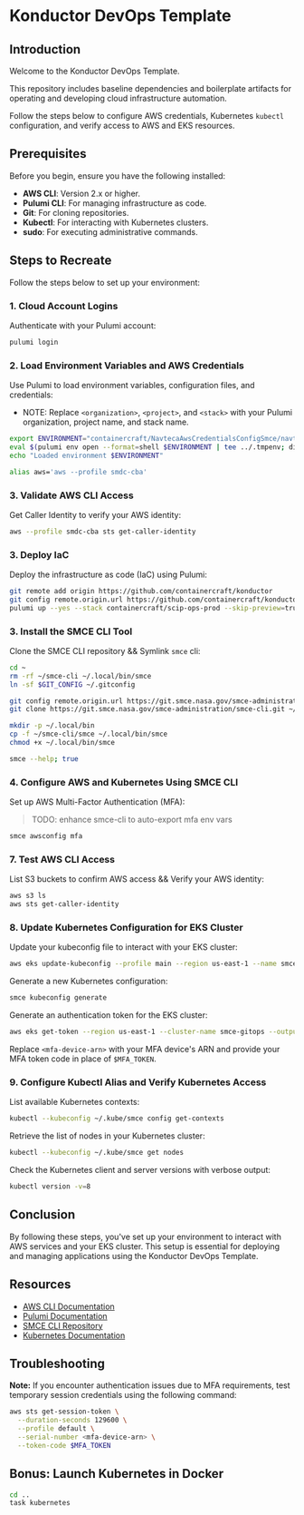 # Konductor DevOps Template

## Introduction

Welcome to the Konductor DevOps Template.

This repository includes baseline dependencies and boilerplate artifacts for operating and developing cloud infrastructure automation.

Follow the steps below to configure AWS credentials, Kubernetes `kubectl` configuration, and verify access to AWS and EKS resources.

## Prerequisites

Before you begin, ensure you have the following installed:

- **AWS CLI**: Version 2.x or higher.
- **Pulumi CLI**: For managing infrastructure as code.
- **Git**: For cloning repositories.
- **Kubectl**: For interacting with Kubernetes clusters.
- **sudo**: For executing administrative commands.

## Steps to Recreate

Follow the steps below to set up your environment:

### 1. Cloud Account Logins

Authenticate with your Pulumi account:

```bash {"id":"01J97M1349ZY70MQVHDE43DNY5","name":"login","tag":"setup"}
pulumi login

```

### 2. Load Environment Variables and AWS Credentials

Use Pulumi to load environment variables, configuration files, and credentials:

* NOTE: Replace `<organization>`, `<project>`, and `<stack>` with your Pulumi organization, project name, and stack name.

```bash {"id":"01J97M1349ZY70MQVHDGAFVNEB","name":"load-environments-and-secrets","tag":"setup"}
export ENVIRONMENT="containercraft/NavtecaAwsCredentialsConfigSmce/navteca-aws-credentials-config-smce"
eval $(pulumi env open --format=shell $ENVIRONMENT | tee ../.tmpenv; direnv allow)
echo "Loaded environment $ENVIRONMENT"

alias aws='aws --profile smdc-cba'

```

### 3. Validate AWS CLI Access

Get Caller Identity to verify your AWS identity:

```bash {"excludeFromRunAll":"true","id":"01J97M1349ZY70MQVHDFZQZQZT","name":"validate-aws-identity","tag":"validate-aws"}
aws --profile smdc-cba sts get-caller-identity

```

### 3. Deploy IaC

Deploy the infrastructure as code (IaC) using Pulumi:

```bash {"id":"01J97M1349ZY70MQVHDFZQZQZT","name":"deploy-iac","tag":"setup"}
git remote add origin https://github.com/containercraft/konductor
git config remote.origin.url https://github.com/containercraft/konductor
pulumi up --yes --stack containercraft/scip-ops-prod --skip-preview=true --refresh=true

```

### 3. Install the SMCE CLI Tool

Clone the SMCE CLI repository && Symlink `smce` cli:

```bash {"id":"01J97M1349ZY70MQVHDMSP1MHQ","name":"install-smce-cli","tag":"setup"}
cd ~
rm -rf ~/smce-cli ~/.local/bin/smce
ln -sf $GIT_CONFIG ~/.gitconfig

git config remote.origin.url https://git.smce.nasa.gov/smce-administration/smce-cli.git
git clone https://git.smce.nasa.gov/smce-administration/smce-cli.git ~/smce-cli && cd ~/smce-cli && ls

mkdir -p ~/.local/bin
cp -f ~/smce-cli/smce ~/.local/bin/smce
chmod +x ~/.local/bin/smce

smce --help; true

```

### 4. Configure AWS and Kubernetes Using SMCE CLI

Set up AWS Multi-Factor Authentication (MFA):

> TODO: enhance smce-cli to auto-export mfa env vars

```bash {"excludeFromRunAll":"true","id":"01J97M1349ZY70MQVHDT7NEEM1","name":"smce-aws-mfa","tag":"aws"}
smce awsconfig mfa

```

### 7. Test AWS CLI Access

List S3 buckets to confirm AWS access && Verify your AWS identity:

```bash {"excludeFromRunAll":"true","id":"01J97M1349ZY70MQVHE452WAP0","name":"validate-aws-s3-ls","tag":"validate-aws"}
aws s3 ls
aws sts get-caller-identity

```

### 8. Update Kubernetes Configuration for EKS Cluster

Update your kubeconfig file to interact with your EKS cluster:

```bash {"excludeFromRunAll":"true","id":"01J97M1349ZY70MQVHE78ZE70R","name":"aws-get-ops-kubeconfig","tag":"kubeconfig"}
aws eks update-kubeconfig --profile main --region us-east-1 --name smce-gitops

```

Generate a new Kubernetes configuration:

```bash {"excludeFromRunAll":"true","id":"01J97M1349ZY70MQVHDZVHZ3TQ","name":"generate-smce-kubeconfig","tag":"kubeconfig"}
smce kubeconfig generate

```

Generate an authentication token for the EKS cluster:

```bash {"excludeFromRunAll":"true","id":"01J97M1349ZY70MQVHE9A2GZGB","name":"generate-eks-auth-token","tag":"kubeconfig"}
aws eks get-token --region us-east-1 --cluster-name smce-gitops --output json

```

Replace `<mfa-device-arn>` with your MFA device's ARN and provide your MFA token code in place of `$MFA_TOKEN`.

### 9. Configure Kubectl Alias and Verify Kubernetes Access

List available Kubernetes contexts:

```bash {"excludeFromRunAll":"true","id":"01J97M1349ZY70MQVHEE3CJ1YZ","name":"validate-kubeconfig-context-list","tag":"kubeconfig"}
kubectl --kubeconfig ~/.kube/smce config get-contexts

```

Retrieve the list of nodes in your Kubernetes cluster:

```bash {"excludeFromRunAll":"true","id":"01J97M1349ZY70MQVHEGY0QEQW","name":"validate-kube-get-nodes","tag":"kubeconfig"}
kubectl --kubeconfig ~/.kube/smce get nodes

```

Check the Kubernetes client and server versions with verbose output:

```bash {"excludeFromRunAll":"true","id":"01J97M1349ZY70MQVHEHTZNV1Y","name":"validate-kube-get-version","tag":"kubeconfig"}
kubectl version -v=8

```

## Conclusion

By following these steps, you've set up your environment to interact with AWS services and your EKS cluster. This setup is essential for deploying and managing applications using the Konductor DevOps Template.

## Resources

- [AWS CLI Documentation](https://docs.aws.amazon.com/cli/latest/userguide/cli-chap-welcome.html)
- [Pulumi Documentation](https://www.pulumi.com/docs/)
- [SMCE CLI Repository](https://git.smce.nasa.gov/smce-administration/smce-cli)
- [Kubernetes Documentation](https://kubernetes.io/docs/home/)

## Troubleshooting

**Note:** If you encounter authentication issues due to MFA requirements, test temporary session credentials using the following command:

```bash {"excludeFromRunAll":"true","id":"01J9CGCF9R0EWGHNN32BMZCGZY","name":"aws-sts-get-session-token","tag":"dbg"}
aws sts get-session-token \
  --duration-seconds 129600 \
  --profile default \
  --serial-number <mfa-device-arn> \
  --token-code $MFA_TOKEN

```

## Bonus: Launch Kubernetes in Docker

```bash {"excludeFromRunAll":"true","id":"01J9CGCF9R0EWGHNN32BMZCGZY","name":"task-run-kubernetes","tag":"tind"}
cd ..
task kubernetes

```

